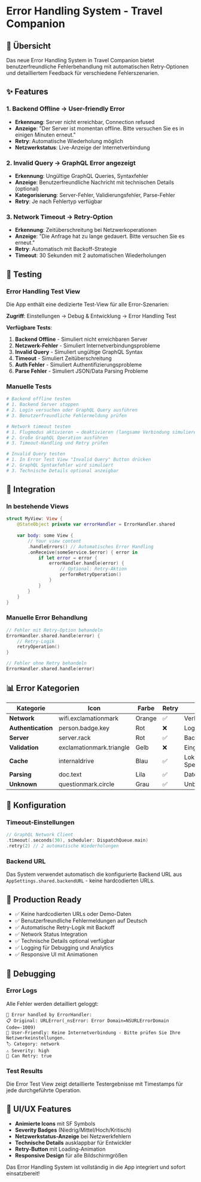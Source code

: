 # Error Handling System - Travel Companion

## 🎯 Übersicht

Das neue Error Handling System in Travel Companion bietet benutzerfreundliche Fehlerbehandlung mit automatischen Retry-Optionen und detailliertem Feedback für verschiedene Fehlerszenarien.

## ✨ Features

### 1. **Backend Offline → User-friendly Error**
- **Erkennung**: Server nicht erreichbar, Connection refused
- **Anzeige**: "Der Server ist momentan offline. Bitte versuchen Sie es in einigen Minuten erneut."
- **Retry**: Automatische Wiederholung möglich
- **Netzwerkstatus**: Live-Anzeige der Internetverbindung

### 2. **Invalid Query → GraphQL Error angezeigt**
- **Erkennung**: Ungültige GraphQL Queries, Syntaxfehler
- **Anzeige**: Benutzerfreundliche Nachricht mit technischen Details (optional)
- **Kategorisierung**: Server-Fehler, Validierungsfehler, Parse-Fehler
- **Retry**: Je nach Fehlertyp verfügbar

### 3. **Network Timeout → Retry-Option**
- **Erkennung**: Zeitüberschreitung bei Netzwerkoperationen
- **Anzeige**: "Die Anfrage hat zu lange gedauert. Bitte versuchen Sie es erneut."
- **Retry**: Automatisch mit Backoff-Strategie
- **Timeout**: 30 Sekunden mit 2 automatischen Wiederholungen

## 🧪 Testing

### Error Handling Test View

Die App enthält eine dedizierte Test-View für alle Error-Szenarien:

**Zugriff**: Einstellungen → Debug & Entwicklung → Error Handling Test

**Verfügbare Tests**:
1. **Backend Offline** - Simuliert nicht erreichbaren Server
2. **Netzwerk-Fehler** - Simuliert Internetverbindungsprobleme
3. **Invalid Query** - Simuliert ungültige GraphQL Syntax
4. **Timeout** - Simuliert Zeitüberschreitung
5. **Auth Fehler** - Simuliert Authentifizierungsprobleme
6. **Parse Fehler** - Simuliert JSON/Data Parsing Probleme

### Manuelle Tests

```bash
# Backend offline testen
# 1. Backend Server stoppen
# 2. Login versuchen oder GraphQL Query ausführen
# 3. Benutzerfreundliche Fehlermeldung prüfen

# Network timeout testen
# 1. Flugmodus aktivieren → deaktivieren (langsame Verbindung simulieren)
# 2. Große GraphQL Operation ausführen
# 3. Timeout-Handling und Retry prüfen

# Invalid Query testen
# 1. In Error Test View "Invalid Query" Button drücken
# 2. GraphQL Syntaxfehler wird simuliert
# 3. Technische Details optional anzeigbar
```

## 🔧 Integration

### In bestehende Views

```swift
struct MyView: View {
    @StateObject private var errorHandler = ErrorHandler.shared
    
    var body: some View {
        // Your view content
        .handleErrors() // Automatisches Error Handling
        .onReceive(someService.$error) { error in
            if let error = error {
                errorHandler.handle(error) {
                    // Optional: Retry-Aktion
                    performRetryOperation()
                }
            }
        }
    }
}
```

### Manuelle Error Behandlung

```swift
// Fehler mit Retry-Option behandeln
ErrorHandler.shared.handle(error) {
    // Retry-Logik
    retryOperation()
}

// Fehler ohne Retry behandeln
ErrorHandler.shared.handle(error)
```

## 📊 Error Kategorien

| Kategorie | Icon | Farbe | Retry | Beschreibung |
|-----------|------|-------|-------|--------------|
| **Network** | wifi.exclamationmark | Orange | ✅ | Verbindungsprobleme |
| **Authentication** | person.badge.key | Rot | ❌ | Login-Probleme |
| **Server** | server.rack | Rot | ✅ | Backend-Probleme |
| **Validation** | exclamationmark.triangle | Gelb | ❌ | Eingabefehler |
| **Cache** | internaldrive | Blau | ✅ | Lokale Speicherprobleme |
| **Parsing** | doc.text | Lila | ✅ | Datenverarbeitung |
| **Unknown** | questionmark.circle | Grau | ✅ | Unbekannte Fehler |

## 🔧 Konfiguration

### Timeout-Einstellungen

```swift
// GraphQL Network Client
.timeout(.seconds(30), scheduler: DispatchQueue.main)
.retry(2) // 2 automatische Wiederholungen
```

### Backend URL

Das System verwendet automatisch die konfigurierte Backend URL aus `AppSettings.shared.backendURL` - keine hardcodierten URLs.

## 🚀 Production Ready

- ✅ Keine hardcodierten URLs oder Demo-Daten
- ✅ Benutzerfreundliche Fehlermeldungen auf Deutsch
- ✅ Automatische Retry-Logik mit Backoff
- ✅ Network Status Integration
- ✅ Technische Details optional verfügbar
- ✅ Logging für Debugging und Analytics
- ✅ Responsive UI mit Animationen

## 🐛 Debugging

### Error Logs

Alle Fehler werden detailliert geloggt:

```
🚨 Error handled by ErrorHandler:
📋 Original: URLError(_nsError: Error Domain=NSURLErrorDomain Code=-1009)
👤 User-Friendly: Keine Internetverbindung - Bitte prüfen Sie Ihre Netzwerkeinstellungen.
🏷️ Category: network
⚠️ Severity: high
🔄 Can Retry: true
```

### Test Results

Die Error Test View zeigt detaillierte Testergebnisse mit Timestamps für jede durchgeführte Operation.

## 📱 UI/UX Features

- **Animierte Icons** mit SF Symbols
- **Severity Badges** (Niedrig/Mittel/Hoch/Kritisch)
- **Netzwerkstatus-Anzeige** bei Netzwerkfehlern
- **Technische Details** ausklappbar für Entwickler
- **Retry-Button** mit Loading-Animation
- **Responsive Design** für alle Bildschirmgrößen

Das Error Handling System ist vollständig in die App integriert und sofort einsatzbereit! 